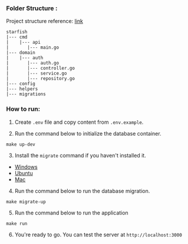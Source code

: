 ### Folder Structure :

Project structure reference: [link](https://github.com/achimonchi/simple-ddd)

```
starfish
|--- cmd
|    |--- api
|       |--- main.go
|--- domain
|    |--- auth
|       |--- auth.go
|       |--- controller.go
|       |--- service.go
|       |--- repository.go
|--- config
|--- helpers
|--- migrations
```

### How to run:

1. Create `.env` file and copy content from `.env.example`.

2. Run the command below to initialize the database container.

```
make up-dev
```

3. Install the `migrate` command if you haven't installed it.

- [Windows](https://www.geeksforgeeks.org/how-to-install-golang-migrate-on-windows/)
- [Ubuntu](https://www.geeksforgeeks.org/how-to-install-golang-migrate-on-ubuntu/)
- [Mac](https://github.com/golang-migrate/migrate/blob/master/cmd/migrate/README.md#macos)

4. Run the command below to run the database migration.

```
make migrate-up
```

5. Run the command below to run the application

```
make run
```

6. You're ready to go. You can test the server at `http://localhost:3000`

